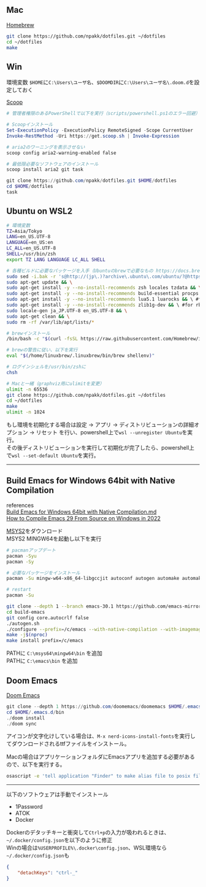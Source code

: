 ## Mac
[Homebrew](https://brew.sh)
```sh
git clone https://github.com/npakk/dotfiles.git ~/dotfiles
cd ~/dotfiles
make
```

## Win
環境変数 `$HOME`に`C:\Users\ユーザ名`、`$DOOMDIR`に`C:\Users\ユーザ名\.doom.d`を設定しておく

[Scoop](https://scoop.sh/)
```ps1
# 管理者権限のあるPowerShellで以下を実行（scripts/powershell.ps1のエラー回避）

# Scoopインストール
Set-ExecutionPolicy -ExecutionPolicy RemoteSigned -Scope CurrentUser
Invoke-RestMethod -Uri https://get.scoop.sh | Invoke-Expression

# aria2のワーニングを表示させない
scoop config aria2-warning-enabled false

# 最低限必要なソフトウェアのインストール
scoop install aria2 git task

git clone https://github.com/npakk/dotfiles.git $HOME/dotfiles
cd $HOME/dotfiles
task
```

## Ubuntu on WSL2
```sh
# 環境変数
TZ=Asia/Tokyo
LANG=en_US.UTF-8
LANGUAGE=en_US:en
LC_ALL=en_US.UTF-8
SHELL=/usr/bin/zsh
export TZ LANG LANGUAGE LC_ALL SHELL

# 各種ビルドに必要なパッケージを入手（Ubuntuのbrewで必要なもの https://docs.brew.sh/Homebrew-on-Linux#requirements）
sudo sed -i.bak -r 's@http://(jp\.)?archive\.ubuntu\.com/ubuntu/?@https://ftp.udx.icscoe.jp/Linux/ubuntu/@g' /etc/apt/sources.list && \
sudo apt-get update && \
sudo apt-get install -y --no-install-recommends zsh locales tzdata && \
sudo apt-get install -y --no-install-recommends build-essential procps curl file git && \ #for Homebrew
sudo apt-get install -y --no-install-recommends lua5.1 luarocks && \ #for Neovim
sudo apt-get install -y --no-install-recommends zlib1g-dev && \ #for rbenv
sudo locale-gen ja_JP.UTF-8 en_US.UTF-8 && \
sudo apt-get clean && \
sudo rm -rf /var/lib/apt/lists/*

# brewインストール
/bin/bash -c "$(curl -fsSL https://raw.githubusercontent.com/Homebrew/install/HEAD/install.sh)"

# brewの警告に従い、以下を実行
eval "$(/home/linuxbrew/.linuxbrew/bin/brew shellenv)"

# ログインシェルを/usr/bin/zshに
chsh

# Macと一緒（graphviz用にulimitを変更）
ulimit -n 65536
git clone https://github.com/npakk/dotfiles.git ~/dotfiles
cd ~/dotfiles
make
ulimit -n 1024
```
もし環境を初期化する場合は設定 → アプリ → ディストリビューションの詳細オプション → リセット を行い、powershell上で`wsl --unregister Ubuntu`を実行。  
その後ディストリビューションを実行して初期化が完了したら、powershell上で`wsl --set-default Ubuntu`を実行。 

---
## Build Emacs for Windows 64bit with Native Compilation
references  
[Build Emacs for Windows 64bit with Native Compilation.md](https://gist.github.com/nauhygon/f3b44f51b34e89bc54f8)  
[How to Compile Emacs 29 From Source on Windows in 2022](https://readingworldmagazine.com/emacs/2022-02-24-compiling-emacs-29-from-source-on-windows/)  

[MSYS2](https://www.msys2.org)をダウンロード  
MSYS2 MINGW64を起動し以下を実行  
```sh
# pacmanアップデート
pacman -Syu
pacman -Sy

# 必要なパッケージをインストール
pacman -Su mingw-w64-x86_64-libgccjit autoconf autogen automake automake-wrapper make git pkgconf texinfo mingw-w64-x86_64-gnutls mingw-w64-x86_64-imagemagick

# restart
pacman -Su

git clone --depth 1 --branch emacs-30.1 https://github.com/emacs-mirror/emacs.git build-emacs
cd build-emacs
git config core.autocrlf false
./autogen.sh
./configure --prefix=/c/emacs --with-native-compilation --with-imagemagick --without-dbus --without-pop
make -j$(nproc)
make install prefix=/c/emacs
```
PATHに `C:\msys64\mingw64\bin` を追加  
PATHに `C:\emacs\bin` を追加

## Doom Emacs
[Doom Emacs](https://github.com/doomemacs/doomemacs/blob/master/docs/getting_started.org)
```ps1
git clone --depth 1 https://github.com/doomemacs/doomemacs $HOME/.emacs.d
cd $HOME/.emacs.d/bin
./doom install
./doom sync
```
アイコンが文字化けしている場合は、`M-x nerd-icons-install-fonts`を実行してダウンロードされるttfファイルをインストール。  
  
Macの場合はアプリケーションフォルダにEmacsアプリを追加する必要があるので、以下を実行する。
```sh
osascript -e 'tell application "Finder" to make alias file to posix file "/opt/homebrew/opt/emacs-plus@29/Emacs.app" at posix file "/Applications" with properties {name:"Emacs.app"}'
```

---
以下のソフトウェアは手動でインストール
- 1Password
- ATOK
- Docker

Dockerのデタッチキーと衝突して`Ctrl+p`の入力が吸われるときは、`~/.docker/config.json`を以下のように修正  
Winの場合は`%USERPROFILE%\.docker\config.json`、WSL環境なら`~/.docker/config.json`も
```json
{
    "detachKeys": "ctrl-_"
}
```
